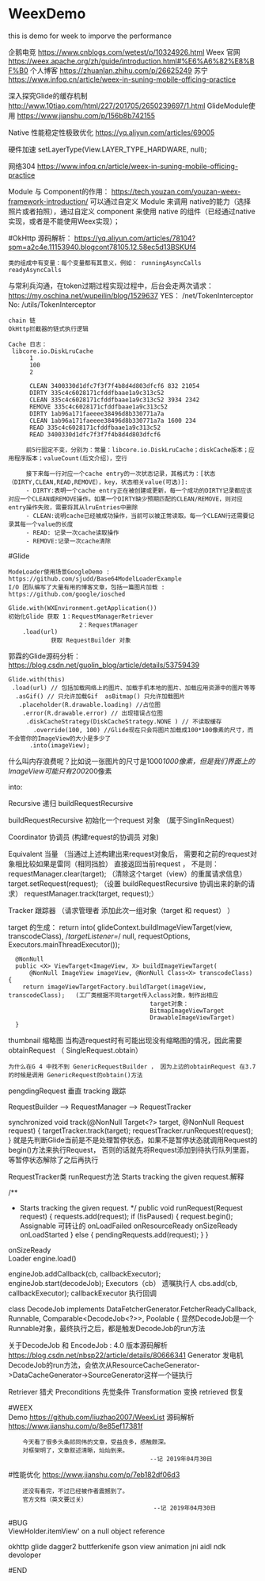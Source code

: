 # WeexDemo
this is demo for week to imporve the performance

企鹅电竞
	https://www.cnblogs.com/wetest/p/10324926.html
Weex 官网
	https://weex.apache.org/zh/guide/introduction.html#%E6%A6%82%E8%BF%B0
个人博客
  https://zhuanlan.zhihu.com/p/26625249
 苏宁
  https://www.infoq.cn/article/weex-in-suning-mobile-officing-practice

深入探究Glide的缓存机制
	http://www.10tiao.com/html/227/201705/2650239697/1.html
GlideModule使用
	https://www.jianshu.com/p/156b8b742155
  
Native 性能稳定性极致优化
		https://yq.aliyun.com/articles/69005
    
硬件加速
		setLayerType(View.LAYER_TYPE_HARDWARE, null);

网络304
		https://www.infoq.cn/article/weex-in-suning-mobile-officing-practice

Module 与 Component的作用：
        https://tech.youzan.com/youzan-weex-framework-introduction/
        可以通过自定义 Module 来调用 native的能力（选择照片或者拍照），通过自定义 component 来使用 native 的组件（已经通过native实现，或者是不能使用Weex实现）；
        

#OkHttp
    源码解析：
    https://yq.aliyun.com/articles/78104?spm=a2c4e.11153940.blogcont78105.12.58ec5d13BSKUf4

    类的组成中有变量：每个变量都有其意义，例如： runningAsyncCalls readyAsyncCalls
    
与常利兵沟通，在token过期过程实现过程中，后台会走两次请求： 
    https://my.oschina.net/wupeilin/blog/1529637
        YES：  /net/TokenInterceptor 
        No:    /utils/TokenInterceptor 
        
    chain 链
    OkHttp拦截器的链式执行逻辑
    
    Cache 日志：
     libcore.io.DiskLruCache
          1
          100
          2
     
          CLEAN 3400330d1dfc7f3f7f4b8d4d803dfcf6 832 21054
          DIRTY 335c4c6028171cfddfbaae1a9c313c52
          CLEAN 335c4c6028171cfddfbaae1a9c313c52 3934 2342
          REMOVE 335c4c6028171cfddfbaae1a9c313c52
          DIRTY 1ab96a171faeeee38496d8b330771a7a
          CLEAN 1ab96a171faeeee38496d8b330771a7a 1600 234
          READ 335c4c6028171cfddfbaae1a9c313c52
          READ 3400330d1dfc7f3f7f4b8d4d803dfcf6
         
         前5行固定不变，分别为：常量：libcore.io.DiskLruCache；diskCache版本；应用程序版本；valueCount(后文介绍)，空行
         
         接下来每一行对应一个cache entry的一次状态记录，其格式为：[状态（DIRTY,CLEAN,READ,REMOVE），key，状态相关value(可选)]:
         - DIRTY:表明一个cache entry正在被创建或更新，每一个成功的DIRTY记录都应该对应一个CLEAN或REMOVE操作。如果一个DIRTY缺少预期匹配的CLEAN/REMOVE，则对应entry操作失败，需要将其从lruEntries中删除
         - CLEAN:说明cache已经被成功操作，当前可以被正常读取。每一个CLEAN行还需要记录其每一个value的长度
         - READ: 记录一次cache读取操作
         - REMOVE:记录一次cache清除

#Glide 

    ModeLoader使用场景GoogleDemo :  https://github.com/sjudd/Base64ModelLoaderExample
    I/O 团队编写了大量有用的博客文章，包括一篇图片加载 : https://github.com/google/iosched
    
    Glide.with(WXEnvironment.getApplication())
    初始化Glide 获取 1：RequestManagerRetriever
                        2：RequestManager
        .load(url)
                获取 RequestBuilder 对象 
                
郭霖的Glide源码分析：
    https://blog.csdn.net/guolin_blog/article/details/53759439
    
    Glide.with(this)
     .load(url) // 包括加载网络上的图片、加载手机本地的图片、加载应用资源中的图片等等
      .asGif() // 只允许加载Gif  asBitmap() 只允许加载图片
       .placeholder(R.drawable.loading) //占位图
        .error(R.drawable.error) // 出现错误占位图
         .diskCacheStrategy(DiskCacheStrategy.NONE ) // 不读取缓存
           .override(100, 100) //Glide现在只会将图片加载成100*100像素的尺寸，而不会管你的ImageView的大小是多少了
          .into(imageView); 
          
  什么叫内存浪费呢？比如说一张图片的尺寸是1000*1000像素，但是我们界面上的ImageView可能只有200*200像素
  
  into:
  	
  Recursive  递归   buildRequestRecursive
  
  buildRequestRecursive 初始化一个request 对象 （属于SinglinRequest）
  
  Coordinator   协调员 (构建request的协调员 对象)
  
  Equivalent   当量 （当通过上述构建出来request对象后， 需要和之前的request对象相比较如果是雷同（相同挡脸）
  			直接返回当前request ， 不是则：
  				requestManager.clear(target);  （清除这个target（view）的重属请求信息）
  				target.setRequest(request); （设置 buildRequestRecursive 协调出来的新的请求）
  				requestManager.track(target, request);）
  
  Tracker    跟踪器    （请求管理者 添加此次一组对象（target 和 request） ）
  
  
  target 的生成：
  return into(
          glideContext.buildImageViewTarget(view, transcodeClass),
          /*targetListener=*/ null,
          requestOptions,
          Executors.mainThreadExecutor());
  
  	  @NonNull
  	  public <X> ViewTarget<ImageView, X> buildImageViewTarget(
  	      @NonNull ImageView imageView, @NonNull Class<X> transcodeClass) {
  	    return imageViewTargetFactory.buildTarget(imageView, transcodeClass);   (工厂类根据不同target传入class对象，制作出相应
  											target对象：
  											BitmapImageViewTarget 
  											DrawableImageViewTarget)
  	  }
  	
  thumbnail  缩略图  当构造request时有可能出现没有缩略图的情况，因此需要 obtainRequest （ SingleRequest.obtain）
  
  	为什么在G 4 中找不到 GenericRequestBuilder ， 因为上边的obtainRequest 在3.7的时候是调用 GenericRequest的obtain()方法
  
  
  pengdingRequest  垂直
  tracking  跟踪
  
  RequestBuilder --> RequestManager --> RequestTracker
  
   synchronized void track(@NonNull Target<?> target, @NonNull Request request) {
      targetTracker.track(target);
      requestTracker.runRequest(request);
    }
  就是先判断Glide当前是不是处理暂停状态，如果不是暂停状态就调用Request的begin()方法来执行Request，
  				否则的话就先将Request添加到待执行队列里面，等暂停状态解除了之后再执行
  
  RequestTracker类 runRequest方法    Starts tracking the given request.解释	
  
  /**
   * Starts tracking the given request.
   */
  public void runRequest(Request request) {
      requests.add(request);
      if (!isPaused) {
          request.begin();   Assignable 可转让的  onLoadFailed  onResourceReady  onSizeReady  onLoadStarted
      } else {
          pendingRequests.add(request);
      }
  }
  
  onSizeReady  
  	Loader
  	 engine.load()
  
   engineJob.addCallback(cb, callbackExecutor); 
    engineJob.start(decodeJob);
  	 Executors（cb） 遗嘱执行人   cbs.add(cb, callbackExecutor);
  	  callbackExecutor 执行回调
  
  class DecodeJob<R> implements DataFetcherGenerator.FetcherReadyCallback,
      Runnable,
      Comparable<DecodeJob<?>>,
      Poolable {
      	显然DecodeJob是一个Runnable对象，最终执行之后，都是触发DecodeJob的run方法
  
  关于DecodeJob 和 EncodeJob : 4.0 版本源码解析
  	https://blog.csdn.net/nbsp22/article/details/80666341
  Generator	发电机
  	DecodeJob的run方法，会依次从ResourceCacheGenerator->DataCacheGenerator->SourceGenerator这样一个链执行
  	

Retriever 猎犬
Preconditions 先觉条件
Transformation 变换
retrieved  恢复

#WEEX  
Demo
    https://github.com/liuzhao2007/WeexList
源码解析
    https://www.jianshu.com/p/8e85ef17381f
    
        今天看了很多头条祁同伟的文章，受益良多，感触颇深。
        对框架明了，文章叙述清晰，灿灿到来。
                                            --记 2019年04月30日

#性能优化
https://www.jianshu.com/p/7eb182df06d3
    
        还没有看完，不过已经被作者震撼到了。
        官方文档（英文要过关）
                                             --记 2019年04月30日
#BUG         
ViewHolder.itemView' on a null object reference

okhttp
glide
dagger2
buttferkenife
gson
view animation
jni
aidl
ndk devoloper

#END        